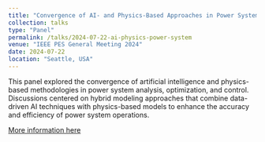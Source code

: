 ```yaml
---
title: "Convergence of AI- and Physics-Based Approaches in Power System Analysis, Optimization, and Control"
collection: talks
type: "Panel"
permalink: /talks/2024-07-22-ai-physics-power-system
venue: "IEEE PES General Meeting 2024"
date: 2024-07-22
location: "Seattle, USA"
---
```

This panel explored the convergence of artificial intelligence and physics-based methodologies in power system analysis, optimization, and control. Discussions centered on hybrid modeling approaches that combine data-driven AI techniques with physics-based models to enhance the accuracy and efficiency of power system operations.

[More information here](https://pes-gm.org/seattle-2024/)
